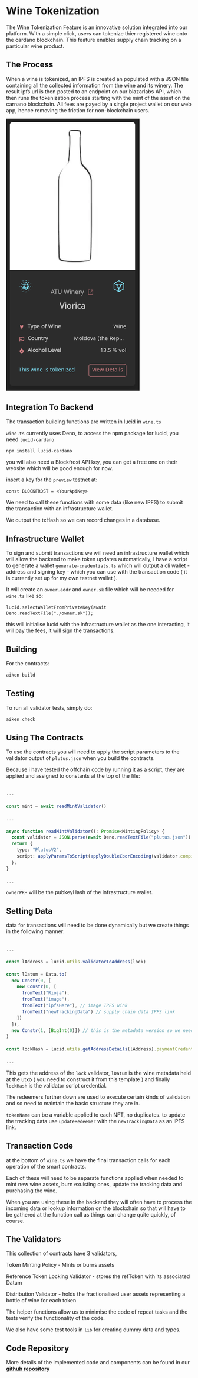 # Wine Tokenization

The Wine Tokenization Feature is an innovative solution integrated into our platform. With a simple click, users can tokenize thier registered wine onto the cardano blockchain. This feature enables supply chain tracking on a particular wine product.

## The Process

When a wine is tokenized, an IPFS is created an populated with a JSON file containing all the collected information from the wine and its winery. The result ipfs url is then posted to an endpoint on our blazarlabs API, which then runs the tokenization process starting with the mint of the asset on the carnano blockchain. All fees are payed by a single project wallet on our web app, hence removing the friction for non-blockchain users.

![Wine Card](./images/wine-card.png)

## Integration To Backend

The transaction building functions are written in lucid in `wine.ts`

`wine.ts` currently uses Deno, to access the npm package for lucid, you need
`lucid-cardano`

```sh
npm install lucid-cardano
```

you will also need a Blockfrost API key, you can get a free one on their website which
will be good enough for now.

insert a key for the `preview` testnet at:

```
const BLOCKFROST = <YourApiKey>
```

We need to call these functions with some data (like new IPFS) to submit the transaction
with an infrastructure wallet.

We output the txHash so we can record changes in a database.

## Infrastructure Wallet

To sign and submit transactions we wiil need an infrastructure wallet which will allow
the backend to make token updates automatically, I have a script to generate a wallet
`generate-credentials.ts` which will output a cli wallet - address and signing key -
which you can use with the transaction code ( it is currently set up for my own testnet
wallet ).

It will create an `owner.addr` and `owner.sk` file which will be needed for `wine.ts`
like so:

```
lucid.selectWalletFromPrivateKey(await Deno.readTextFile("./owner.sk"));
```

this will initialise lucid with the infrastructure wallet as the one interacting, it
will pay the fees, it will sign the transactions.

## Building

For the contracts:

```sh
aiken build
```

## Testing

To run all validator tests, simply do:

```sh
aiken check
```

## Using The Contracts

To use the contracts you will need to apply the script parameters to the validator output
of `plutus.json` when you build the contracts.

Because i have tested the offchain code by running it as a script, they are applied and
assigned to constants at the top of the file:

```ts

...

const mint = await readMintValidator()

...

async function readMintValidator(): Promise<MintingPolicy> {
  const validator = JSON.parse(await Deno.readTextFile("plutus.json")).validators[2];
  return {
    type: "PlutusV2",
    script: applyParamsToScript(applyDoubleCborEncoding(validator.compiledCode), [ownerPKH]),
  };
}

...

```

`ownerPKH` will be the pubkeyHash of the infrastructure wallet.

## Setting Data

data for transactions will need to be done dynamically but we create things in the
following manner:

```ts

...

const lAddress = lucid.utils.validatorToAddress(lock)

const lDatum = Data.to(
  new Constr(0, [
    new Constr(0, [
      fromText("Rioja"),
      fromText("image"),
      fromText("ipfsHere"), // image IPFS wink
      fromText("newTrackingData") // supply chain data IPFS link
    ])
  ]),
  new Constr(1, [BigInt(0)]) // this is the metadata version so we need to increment this every update
)

const lockHash = lucid.utils.getAddressDetails(lAddress).paymentCredential.hash

...

```

This gets the address of the `lock` validator, `lDatum` is the wine metadata held at the
utxo ( you need to construct it from this template ) and finally `lockHash` is the
validator script credential.

The redeemers further down are used to execute certain kinds of validation and so need to maintain the basic structure they are in.

`tokenName` can be a variable applied to each NFT, no duplicates.
to update the tracking data use `updateRedeemer` with the `newTrackingData` as an IPFS
link.

## Transaction Code

at the bottom of `wine.ts` we have the final transaction calls for each operation of the
smart contracts.

Each of these will need to be separate functions applied when needed to mint new wine
assets, burn exuisting ones, update the tracking data and purchasing the wine.

When you are using these in the backend they will often have to process the incoming data
or lookup information on the blockchain so that will have to be gathered at the function
call as things can change quite quickly, of course.

## The Validators

This collection of contracts have 3 validators,

Token Minting Policy - Mints or burns assets

Reference Token Locking Validator - stores the refToken with its associated Datum

Distribution Validator - holds the fractionalised user assets representing a bottle of
wine for each token

The helper functions allow us to minimise the code of repeat tasks and the tests verify
the functionality of the code.

We also have some test tools in `lib` for creating dummy data and types.

## Code Repository

More details of the implemented code and components can be found in our [**github repository**](https://github.com/blazarlabs-io/wine-contracts)

